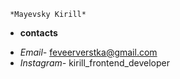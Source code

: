      *Mayevsky Kirill*
*  **contacts**
-  *Email-* feveerverstka@gmail.com
-  *Instagram-* kirill_frontend_developer
